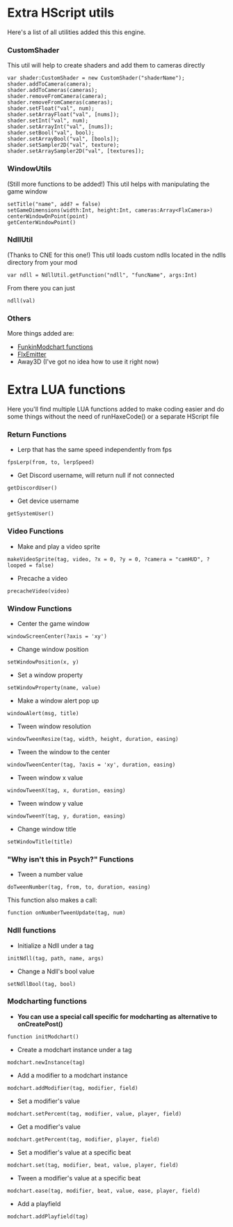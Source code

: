 # Extra HScript utils
Here's a list of all utilities added this this engine.

### CustomShader
This util will help to create shaders and add them to cameras directly
```
var shader:CustomShader = new CustomShader("shaderName");
shader.addToCamera(camera);
shader.addToCameras(cameras);
shader.removeFromCamera(camera);
shader.removeFromCameras(cameras);
shader.setFloat("val", num);
shader.setArrayFloat("val", [nums]);
shader.setInt("val", num);
shader.setArrayInt("val", [nums]);
shader.setBool("val", bool);
shader.setArrayBool("val", [bools]);
shader.setSampler2D("val", texture);
shader.setArraySampler2D("val", [textures]);
```

### WindowUtils
(Still more functions to be added!) This util helps with manipulating the game window
```
setTitle("name", add? = false)
setGameDimensions(width:Int, height:Int, cameras:Array<FlxCamera>)
centerWindowOnPoint(point)
getCenterWindowPoint()
```
### NdllUtil
(Thanks to CNE for this one!) This util loads custom ndlls located in the ndlls directory from your mod
```
var ndll = NdllUtil.getFunction("ndll", "funcName", args:Int)
```
From there you can just
```
ndll(val)
```

### Others
More things added are:
- [FunkinModchart functions](https://github.com/theoo-h/FunkinModchart/blob/main/DOC.md)
- [FlxEmitter](https://api.haxeflixel.com/flixel/effects/particles/FlxTypedEmitter.html)
- Away3D (I've got no idea how to use it right now)

# Extra LUA functions
Here you'll find multiple LUA functions added to make coding easier and do some things without the need of runHaxeCode() or a separate HScript file

### Return Functions
- Lerp that has the same speed independently from fps
```
fpsLerp(from, to, lerpSpeed)
```
- Get Discord username, will return null if not connected
```
getDiscordUser()
```
- Get device username
```
getSystemUser()
```

### Video Functions
- Make and play a video sprite
```
makeVideoSprite(tag, video, ?x = 0, ?y = 0, ?camera = "camHUD", ?looped = false)
```
- Precache a video
```
precacheVideo(video)
```

### Window Functions
- Center the game window
```
windowScreenCenter(?axis = 'xy')
```
- Change window position
```
setWindowPosition(x, y)
```
- Set a window property
```
setWindowProperty(name, value)
```
- Make a window alert pop up
```
windowAlert(msg, title)
```
- Tween window resolution
```
windowTweenResize(tag, width, height, duration, easing)
```
- Tween the window to the center
```
windowTweenCenter(tag, ?axis = 'xy', duration, easing)
```
- Tween window x value
```
windowTweenX(tag, x, duration, easing)
```
- Tween window y value
```
windowTweenY(tag, y, duration, easing)
```
- Change window title
```
setWindowTitle(title)
```

### "Why isn't this in Psych?" Functions
- Tween a number value
```
doTweenNumber(tag, from, to, duration, easing)
```
This function also makes a call:
```
function onNumberTweenUpdate(tag, num)
```

### Ndll functions
- Initialize a Ndll under a tag
```
initNdll(tag, path, name, args)
```
- Change a Ndll's bool value
```
setNdllBool(tag, bool)
```

### Modcharting functions
- **You can use a special call specific for modcharting as alternative to onCreatePost()**
```
function initModchart()
```
- Create a modchart instance under a tag
```
modchart.newInstance(tag)
```
- Add a modifier to a modchart instance
```
modchart.addModifier(tag, modifier, field)
```
- Set a modifier's value
```
modchart.setPercent(tag, modifier, value, player, field)
```
- Get a modifier's value
```
modchart.getPercent(tag, modifier, player, field)
```
- Set a modifier's value at a specific beat
```
modchart.set(tag, modifier, beat, value, player, field)
```
- Tween a modifier's value at a specific beat
```
modchart.ease(tag, modifier, beat, value, ease, player, field)
```
- Add a playfield
```
modchart.addPlayfield(tag)
```